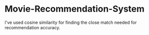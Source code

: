 # Movie-Recommendation-System

I've used cosine similarity for finding the close match needed for recommendation accuracy.
